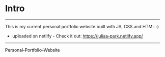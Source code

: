 # Intro
--------------------------------
This is my current personal portfolio website built with JS, CSS and HTML :)
- uploaded on netlify -
Check it out: https://juliaa-park.netlify.app/
--------------------------------
Personal-Portfolio-Website

